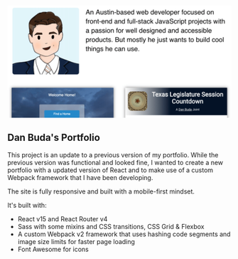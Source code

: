 <kbd>![Image](danbudacom.png)</kbd>

## Dan Buda's Portfolio

This project is an update to a previous version of my portfolio. While the previous version was functional and looked fine, I wanted to create a new portfolio with a updated version of React and to make use of a custom Webpack framework that I have been developing.

The site is fully responsive and built with a mobile-first mindset.

It's built with:

- React v15 and React Router v4
- Sass with some mixins and CSS transitions, CSS Grid & Flexbox
- A custom Webpack v2 framework that uses hashing code segments and image size limits for faster page loading
- Font Awesome for icons

